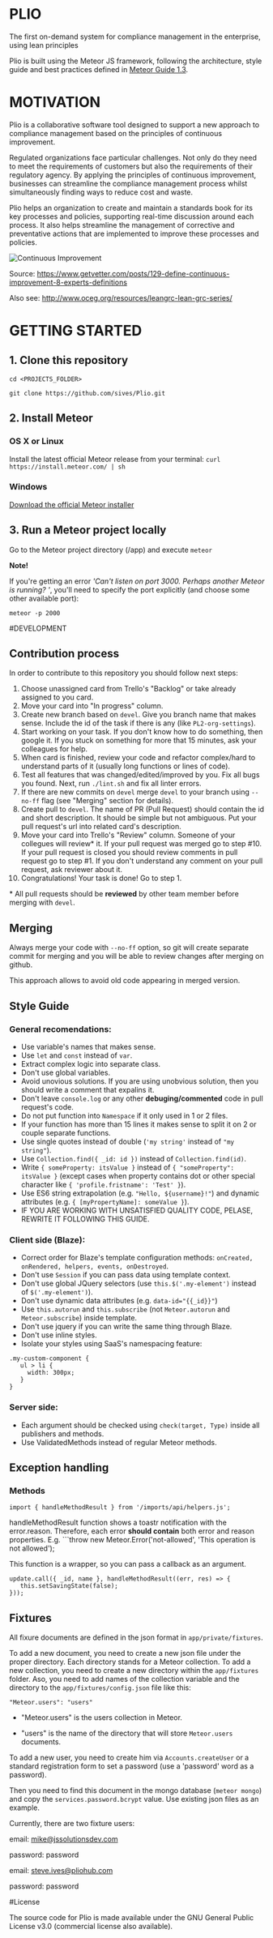 # PLIO

The first on-demand system for compliance management in the enterprise, using lean principles

Plio is built using the Meteor JS framework, following the architecture, style guide and best practices defined in [Meteor Guide 1.3](guide.meteor.com).

# MOTIVATION

Plio is a collaborative software tool designed to support a new approach to compliance management based on the principles of continuous improvement.

Regulated organizations face particular challenges. Not only do they need to meet the requirements of customers but also the requirements of their regulatory agency. By applying the principles of continuous improvement, businesses can streamline the compliance management process whilst simultaneously finding ways to reduce cost and waste.

Plio helps an organization to create and maintain a standards book for its key processes and policies, supporting real-time discussion around each process.  It also helps streamline the management of corrective and preventative actions that are implemented to improve these processes and policies.

![Continuous Improvement](https://cloud.githubusercontent.com/assets/2095940/14455609/0322fe72-00a9-11e6-8efb-f781c30e0a7b.png)

Source: https://www.getvetter.com/posts/129-define-continuous-improvement-8-experts-definitions

Also see: http://www.oceg.org/resources/leangrc-lean-grc-series/

# GETTING STARTED

## 1. Clone this repository ##

`cd <PROJECTS_FOLDER>`

`git clone https://github.com/sives/Plio.git`

## 2. Install Meteor ##

### OS X or Linux ###
Install the latest official Meteor release from your terminal:
`curl https://install.meteor.com/ | sh`
### Windows ###
[Download the official Meteor installer](https://install.meteor.com/windows)

## 3. Run a Meteor project locally ##

Go to the Meteor project directory (/app) and execute
`meteor`

**Note!**

If you're getting an error *'Can't listen on port 3000. Perhaps another Meteor is running?
'*, you'll need to specify the port explicitly (and choose some other available port):

`meteor -p 2000`

#DEVELOPMENT

## Contribution process

In order to contribute to this repository you should follow next steps:

1. Choose unassigned card from Trello's "Backlog" or take already assigned to you card.
2. Move your card into "In progress" column.
3. Create new branch based on `devel`. Give you branch name that makes sense. Include the id of the task if there is any (like `PL2-org-settings`).
4. Start working on your task. If you don't know how to do something, then google it. If you stuck on something for more that 15 minutes, ask your colleagues for help.
5. When card is finished, review your code and refactor complex/hard to understand parts of it (usually long functions or lines of code).
6. Test all features that was changed/edited/improved by you. Fix all bugs you found. Next, run `./lint.sh` and fix all linter errors.
7. If there are new commits on `devel` merge `devel` to your branch using `--no-ff` flag (see "Merging" section for details).
8. Create pull to `devel`. The name of PR (Pull Request) should contain the id and short description. It should be simple but not ambiguous. Put your pull request's url into related card's description.
9. Move your card into Trello's "Review" column. Someone of your collegues will review\* it. If your pull request was merged go to step #10. If your pull request is closed you should review comments in pull request go to step #1. If you don't understand any comment on your pull request, ask reviewer about it.
10. Congratulations! Your task is done! Go to step 1.

\* All pull requests should be __reviewed__ by other team member before merging with `devel`.


## Merging

Always merge your code with `--no-ff` option, so git will create separate commit for merging and you will be able to review changes after merging on github.

This approach allows to avoid old code appearing in merged version.

## Style Guide

### General recomendations:
* Use variable's names that makes sense.
* Use `let` and `const` instead of `var`.
* Extract complex logic into separate class.
* Don't use global variables.
* Avoid unovious solutions. If you are using unobvious solution, then you should write a comment that expalins it.
* Don't leave `console.log` or any other __debuging/commented__ code in pull request's code.
* Do not put function into `Namespace` if it only used in 1 or 2 files.
* If your function has more than 15 lines it makes sense to split it on 2 or couple separate functions.
* Use single quotes instead of double (`'my string'` instead of `"my string"`).
* Use `Collection.find({ _id: id })` instead of `Collection.find(id)`.
* Write `{ someProperty: itsValue }` instead of `{ "someProperty": itsValue }` (except cases when property contains dot or other special character like `{ 'profile.fristname': 'Test' }`).
* Use ES6 string extrapolation (e.g. `"Hello, ${username}!"`) and dynamic attributes (e.g. `{ [myPropertyName]: someValue }`).
* IF YOU ARE WORKING WITH UNSATISFIED QUALITY CODE, PELASE, REWRITE IT FOLLOWING THIS GUIDE.

### Client side (Blaze):
* Correct order for Blaze's template configuration methods: `onCreated, onRendered, helpers, events, onDestroyed`.
* Don't use `Session` if you can pass data using template context.
* Don't use global JQuery selectors (use `this.$('.my-element')` instead of `$('.my-element')`).
* Don't use dynamic data attributes (e.g. `data-id="{{_id}}"`)
* Use `this.autorun` and `this.subscribe` (not `Meteor.autorun` and `Meteor.subscribe`) inside template.
* Don't use jquery if you can write the same thing through Blaze.
* Don't use inline styles.
* Isolate your styles using SaaS's namespacing feature:

```
.my-custom-component {
   ul > li {
     width: 300px;
   }
}
```

### Server side:
* Each argument should be checked using `check(target, Type)` inside all publishers and methods.
* Use ValidatedMethods instead of regular Meteor methods.

## Exception handling

### Methods
```import { handleMethodResult } from '/imports/api/helpers.js';```

handleMethodResult function shows a toastr notification with the error.reason.
Therefore, each error **should contain** both error and reason properties.
E.g. ```throw new Meteor.Error('not-allowed', 'This operation is not allowed');

This function is a wrapper, so you can pass a callback as an argument.
``` 
update.call({ _id, name }, handleMethodResult((err, res) => { 
   this.setSavingState(false); 
}));
```

## Fixtures

All fixure documents are defined in the json format in `app/private/fixtures`.

To add a new document, you need to create a new json file under the proper directory.
Each directory stands for a Meteor collection.
To add a new collection, you need to create a new directory within the `app/fixtures` folder. Aso, you need to add names of the collection variable and the directory to the `app/fixtures/config.json` file like this:

```
"Meteor.users": "users"
```

+ "Meteor.users" is the users collection in Meteor.

+ "users" is the name of the directory that will store `Meteor.users` documents.

To add a new user, you need to create him via `Accounts.createUser` or a standard registration form to set a password (use a 'password' word as a password).

Then you need to find this document in the mongo database (`meteor mongo`) and copy the `services.password.bcrypt` value.
Use existing json files as an example.

Currently, there are two fixture users: 

email: mike@jssolutionsdev.com

password: password

email: steve.ives@pliohub.com

password: password

#License

The source code for Plio is made available under the GNU General Public License v3.0 (commercial license also available).
